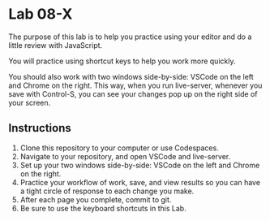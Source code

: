 # Lab 08-X

The purpose of this lab is to help you practice using your editor and do a little review with JavaScript.

You will practice using shortcut keys to help you work more quickly.

You should also work with two windows side-by-side: VSCode on the left and Chrome on the right. This way, when you run live-server, whenever you save with Control-S, you can see your changes pop up on the right side of your screen.

## Instructions

1. Clone this repository to your computer or use Codespaces.
2. Navigate to your repository, and open VSCode and live-server.
3. Set up your two windows side-by-side: VSCode on the left and Chrome on the right.
4. Practice your workflow of work, save, and view results so you can have a tight circle of response to each change you make.
5. After each page you complete, commit to git.
6. Be sure to use the keyboard shortcuts in this Lab.

